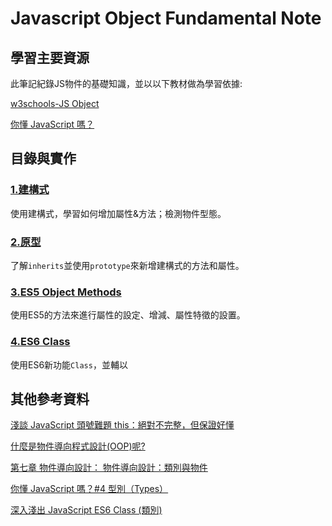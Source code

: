 # Javascript Object Fundamental Note

## 學習主要資源

此筆記紀錄JS物件的基礎知識，並以以下教材做為學習依據:

[w3schools-JS Object](https://www.w3schools.com/js/js_object_constructors.asp)

[你懂 JavaScript 嗎？](https://ithelp.ithome.com.tw/users/20092232/ironman/1612)

## 目錄與實作

### [1.建構式](../homework/js_object_constructors/)

使用建構式，學習如何增加屬性&方法；檢測物件型態。

### [2.原型](../homework/js_object_prototype/)

了解`inherits`並使用`prototype`來新增建構式的方法和屬性。

### [3.ES5 Object Methods](../homework/js_object_ECMAScript_5/)

使用ES5的方法來進行屬性的設定、增減、屬性特徵的設置。

### [4.ES6 Class](../homework/js_classes/)

使用ES6新功能`Class`，並輔以

## 其他參考資料

[淺談 JavaScript 頭號難題 this：絕對不完整，但保證好懂](https://blog.techbridge.cc/2019/02/23/javascript-this/)

[什麼是物件導向程式設計(OOP)呢?](https://expect7.pixnet.net/blog/post/38682120)

[第七章 物件導向設計： 物件導向設計：類別與物件](http://dns2.asia.edu.tw/~wzyang/slides/java/chen/se7ch07.pdf)

[你懂 JavaScript 嗎？#4 型別（Types）](https://cythilya.github.io/2018/10/11/types/)

[深入淺出 JavaScript ES6 Class (類別)](https://shubo.io/javascript-class/)
